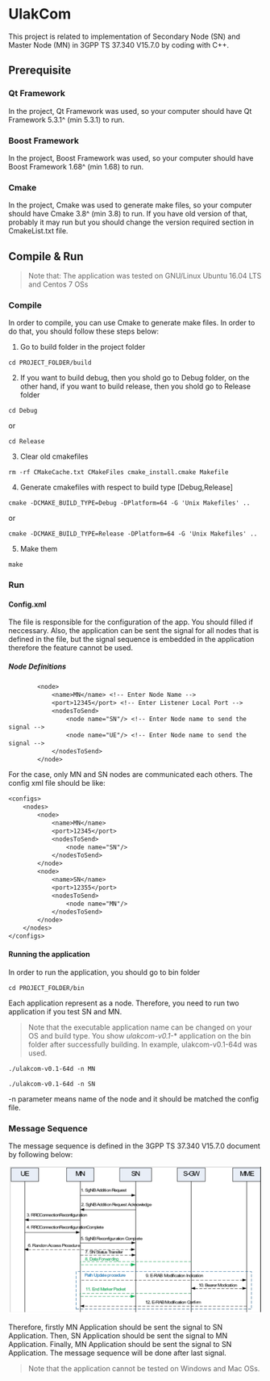 # UlakCom

This project is related to implementation of Secondary Node (SN) and Master Node (MN) in 3GPP TS 37.340 V15.7.0 by coding with C++.

## Prerequisite
### Qt Framework
In the project, Qt Framework was used, so your computer should have Qt Framework 5.3.1^ (min 5.3.1) to run.

### Boost Framework
In the project, Boost Framework was used, so your computer should have Boost Framework 1.68^ (min 1.68) to run.

### Cmake
In the project, Cmake was used to generate make files, so your computer should have Cmake 3.8^ (min 3.8) to run. If you have old version of that, probably it may run but you should change the version required section in CmakeList.txt file.


## Compile & Run
> Note that: The application was tested on GNU/Linux Ubuntu 16.04 LTS and Centos 7 OSs
### Compile
In order to compile, you can use Cmake to generate make files. In order to do that, you should follow these steps below:

 1. Go to build folder in the project folder
```
cd PROJECT_FOLDER/build
```
 2. If you want to build debug, then you shold go to Debug folder,  on the other hand,  if you want to build release, then you shold go to Release folder

```
cd Debug
```

or
```
cd Release
```
3.  Clear old cmakefiles
```
rm -rf CMakeCache.txt CMakeFiles cmake_install.cmake Makefile
```
4. Generate cmakefiles with respect to build type [Debug,Release]
```
cmake -DCMAKE_BUILD_TYPE=Debug -DPlatform=64 -G 'Unix Makefiles' ..
```
or
```
cmake -DCMAKE_BUILD_TYPE=Release -DPlatform=64 -G 'Unix Makefiles' ..
```
5. Make them
```
make
```
### Run
#### Config.xml
The file is responsible for the configuration of the app. You should filled if neccessary. Also, the application can be sent the signal for all nodes that is defined in the file, but the signal sequence is embedded in the application therefore the feature cannot be used.

##### Node Definitions 
```
		<node> 
			<name>MN</name> <!-- Enter Node Name -->
			<port>12345</port> <!-- Enter Listener Local Port -->
			<nodesToSend>
				<node name="SN"/> <!-- Enter Node name to send the signal -->
				<node name="UE"/> <!-- Enter Node name to send the signal -->
			</nodesToSend>
		</node>
```

For the case, only MN and SN nodes are communicated each others. The config xml file should be like:
```
<configs>
	<nodes>
		<node>
			<name>MN</name>
			<port>12345</port>
			<nodesToSend>
				<node name="SN"/>
			</nodesToSend>
		</node>
		<node>
			<name>SN</name>
			<port>12355</port>
			<nodesToSend>
				<node name="MN"/>
			</nodesToSend>
		</node>
	</nodes>
</configs>
```


#### Running the application
In order to run the application, you should go to bin folder
```
cd PROJECT_FOLDER/bin
```
Each application represent as a node. Therefore, you need to run two application if you test SN and MN.

> Note that the executable application name can be changed on your OS and build type. You show *ulakcom-v0.1-** application on the bin folder after successfully building. In example, ulakcom-v0.1-64d was used.

```
./ulakcom-v0.1-64d -n MN
```
```
./ulakcom-v0.1-64d -n SN
```
-n parameter means name of the node and it should be matched the config file.

### Message Sequence
The message sequence is defined in the 3GPP TS 37.340 V15.7.0 document by following below:

![SecondaryNodeAdditionProcedure](https://github.com/SevkiBekir/ulakcom/blob/master/resources/images/SecondaryNodeAdditionProcedure.png)

Therefore, firstly MN Application should be sent the signal to SN Application. Then, SN Application should be sent the signal to MN Application. Finally, MN Application should be sent the signal to SN Application. The message sequence will be done after last signal.

> Note that the application cannot be tested on Windows and Mac OSs.

